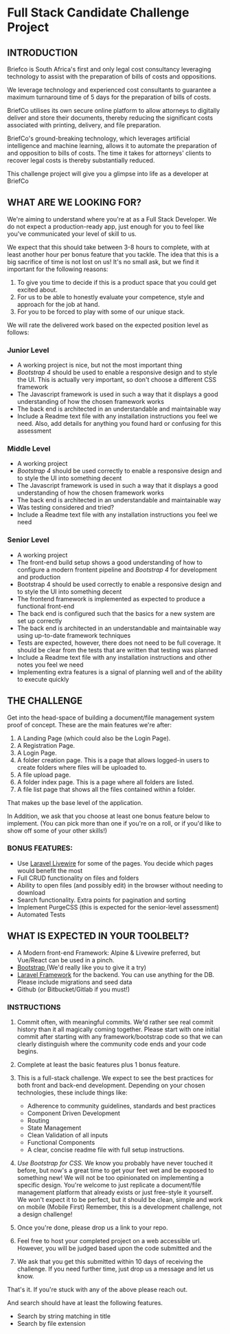 # Full Stack Candidate Challenge Project
## INTRODUCTION

Briefco is South Africa's first and only legal cost consultancy leveraging technology to assist with the preparation of bills of costs and oppositions.

We leverage technology and experienced cost consultants to guarantee a maximum turnaround time of 5 days for the preparation of bills of costs.

BriefCo utilises its own secure online platform to allow attorneys to digitally deliver and store their documents, thereby reducing the significant costs associated with printing, delivery, and file preparation.

BriefCo's ground-breaking technology, which leverages artificial intelligence and machine learning, allows it to automate the preparation of and opposition to bills of costs. The time it takes for attorneys' clients to recover legal costs is thereby substantially reduced.

This challenge project will give you a glimpse into life as a developer at BriefCo

## WHAT ARE WE LOOKING FOR?

We're aiming to understand where you're at as a Full Stack Developer. We do not expect a production-ready app, just enough for you to feel like you've communicated your level of skill to us.

We expect that this should take between 3-8 hours to complete, with at least another hour per bonus feature that you tackle. The idea that this is a big sacrifice of time is not lost on us! It's no small ask, but we find it important for the following reasons:

1. To give you time to decide if this is a product space that you could get excited about.
1. For us to be able to honestly evaluate your competence, style and approach for the job at hand.
1. For you to be forced to play with some of our unique stack. 

We will rate the delivered work based on the expected position level as follows:

### Junior Level
* A working project is nice, but not the most important thing
* *Bootstrap 4* should be used to enable a responsive design and to style the UI. This is actually very important, so don't choose a different CSS framework
* The Javascript framework is used in such a way that it displays a good understanding of how the chosen framework works
* The back end is architected in an understandable and maintainable way
* Include a Readme text file with any installation instructions you feel we need. Also, add details for anything you found hard or confusing for this assessment

### Middle Level
* A working project
* *Bootstrap 4* should be used correctly to enable a responsive design and to style the UI into something decent
* The Javascript framework is used in such a way that it displays a good understanding of how the chosen framework works
* The back end is architected in an understandable and maintainable way
* Was testing considered and tried?
* Include a Readme text file with any installation instructions you feel we need

### Senior Level
* A working project
* The front-end build setup shows a good understanding of how to configure a modern frontent pipeline and *Bootstrap 4* for development and production
* Bootstrap 4 should be used correctly to enable a responsive design and to style the UI into something decent
* The frontend framework is implemented as expected to produce a functional front-end
* The back end is configured such that the basics for a new system are set up correctly
* The back end is architected in an understandable and maintainable way using up-to-date framework techniques
* Tests are expected, however, there does not need to be full coverage. It should be clear from the tests that are written that testing was planned
* Include a Readme text file with any installation instructions and other notes you feel we need
* Implementing extra features is a signal of planning well and of the ability to execute quickly

## THE CHALLENGE

Get into the head-space of building a document/file management system proof of concept. These are the main features we're after:

1. A Landing Page (which could also be the Login Page).
2. A Registration Page.
3. A Login Page.
4. A folder creation page. This is a page that allows logged-in users to create folders where files will be uploaded to.
5. A file upload page.
6. A folder index page. This is a page where all folders are listed.
7. A file list page that shows all the files contained within a folder.

That makes up the base level of the application.

In Addition, we ask that you choose at least one bonus feature below to implement. (You can pick more than one if you're on a roll, or if you'd like to show off some of your other skills!)

### BONUS FEATURES:
* Use [Laravel Livewire](https://laravel-livewire.com) for some of the pages. You decide which pages would benefit the most
* Full CRUD functionality on files and folders
* Ability to open files (and possibly edit) in the browser without needing to download
* Search functionality. Extra points for pagination and sorting
* Implement PurgeCSS (this is expected for the senior-level assessment)
* Automated Tests

## WHAT IS EXPECTED IN YOUR TOOLBELT?
* A Modern front-end Framework: Alpine & Livewire preferred, but Vue/React can be used in a pinch. 
* [Bootstrap ](https://getbootstrap.com/docs/4.6/getting-started/introduction/) (We'd really like you to give it a try)
* [Laravel Framework](https://laravel.com) for the backend. You can use anything for the DB. Please include migrations and seed data
* Github (or Bitbucket/Gitlab if you must!)

### INSTRUCTIONS
1. Commit often, with meaningful commits. We'd rather see real commit history than it all magically coming together. Please start with one initial commit after starting with any framework/bootstrap code so that we can clearly distinguish where the community code ends and your code begins.

1. Complete at least the basic features plus 1 bonus feature.

1. This is a full-stack challenge. We expect to see the best practices for both front and back-end development. Depending on your chosen technologies, these include things like:
    * Adherence to community guidelines, standards and best practices
    * Component Driven Development
    * Routing
    * State Management
    * Clean Validation of all inputs
    * Functional Components
    * A clear, concise readme file with full setup instructions.

1. *Use Bootstrap for CSS.* We know you probably have never touched it before, but now's a great time to get your feet wet and be exposed to something new!  We will not be too opinionated on implementing a specific design. You're welcome to just replicate a document/file management platform that already exists or just free-style it yourself. We won't expect it to be perfect, but it should be clean, simple and work on mobile (Mobile First)
Remember, this is a development challenge, not a design challenge!

1. Once you're done, please drop us a link to your repo.

1. Feel free to host your completed project on a web accessible url. However, you will be judged based upon the code submitted and the 

1. We ask that you get this submitted within 10 days of receiving the challenge. If you need further time, just drop us a message and let us know.

That's it. If you're stuck with any of the above please reach out.

And search should have at least the following features.
 * Search by string matching in title
 * Search by file extension
